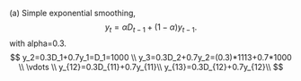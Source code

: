 (a) Simple exponential smoothing,
$$
y_t=\alpha D_{t-1}+({1-\alpha}) y_{t-1}.
$$
with alpha=0.3.
$$
y_2=0.3D_1+0.7y_1=D_1=1000 \\
y_3=0.3D_2+0.7y_2=(0.3)*1113+0.7*1000 \\
\vdots \\
y_{12}=0.3D_{11}+0.7y_{11}\\
y_{13}=0.3D_{12}+0.7y_{12}\\
$$

<!--stackedit_data:
eyJoaXN0b3J5IjpbOTE2NzI2NDU4LC0xMTI3OTAzOTcyLDMxMz
I4MDk5Nyw3MzA5OTgxMTZdfQ==
-->